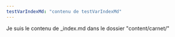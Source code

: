 ```yaml
---
testVarIndexMd: "contenu de testVarIndexMd"
---
```


Je suis le contenu de _index.md dans le dossier "content/carnet/"